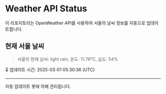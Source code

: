 
# Weather API Status

이 리포지토리는 OpenWeather API를 사용하여 서울의 날씨 정보를 자동으로 업데이트합니다.

## 현재 서울 날씨
> 서울의 현재 날씨: light rain, 온도: 11.76°C, 습도: 54%

⏳ 업데이트 시간: 2025-03-01 05:30:36 (UTC)

---
자동 업데이트 봇에 의해 관리됩니다.

